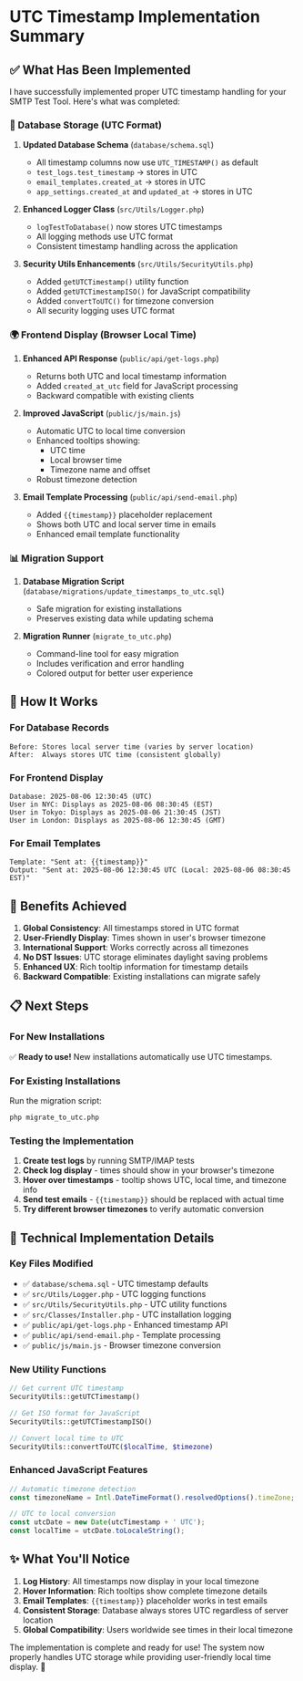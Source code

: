 # UTC Timestamp Implementation Summary

## ✅ What Has Been Implemented

I have successfully implemented proper UTC timestamp handling for your SMTP Test Tool. Here's what was completed:

### 🔄 Database Storage (UTC Format)

1. **Updated Database Schema** (`database/schema.sql`)
   - All timestamp columns now use `UTC_TIMESTAMP()` as default
   - `test_logs.test_timestamp` → stores in UTC
   - `email_templates.created_at` → stores in UTC  
   - `app_settings.created_at` and `updated_at` → stores in UTC

2. **Enhanced Logger Class** (`src/Utils/Logger.php`)
   - `logTestToDatabase()` now stores UTC timestamps
   - All logging methods use UTC format
   - Consistent timestamp handling across the application

3. **Security Utils Enhancements** (`src/Utils/SecurityUtils.php`)
   - Added `getUTCTimestamp()` utility function
   - Added `getUTCTimestampISO()` for JavaScript compatibility
   - Added `convertToUTC()` for timezone conversion
   - All security logging uses UTC format

### 🌍 Frontend Display (Browser Local Time)

1. **Enhanced API Response** (`public/api/get-logs.php`)
   - Returns both UTC and local timestamp information
   - Added `created_at_utc` field for JavaScript processing
   - Backward compatible with existing clients

2. **Improved JavaScript** (`public/js/main.js`)
   - Automatic UTC to local time conversion
   - Enhanced tooltips showing:
     - UTC time
     - Local browser time
     - Timezone name and offset
   - Robust timezone detection

3. **Email Template Processing** (`public/api/send-email.php`)
   - Added `{{timestamp}}` placeholder replacement
   - Shows both UTC and local server time in emails
   - Enhanced email template functionality

### 📊 Migration Support

1. **Database Migration Script** (`database/migrations/update_timestamps_to_utc.sql`)
   - Safe migration for existing installations
   - Preserves existing data while updating schema

2. **Migration Runner** (`migrate_to_utc.php`)
   - Command-line tool for easy migration
   - Includes verification and error handling
   - Colored output for better user experience

## 🎯 How It Works

### For Database Records
```
Before: Stores local server time (varies by server location)
After:  Always stores UTC time (consistent globally)
```

### For Frontend Display
```
Database: 2025-08-06 12:30:45 (UTC)
User in NYC: Displays as 2025-08-06 08:30:45 (EST)
User in Tokyo: Displays as 2025-08-06 21:30:45 (JST)
User in London: Displays as 2025-08-06 12:30:45 (GMT)
```

### For Email Templates
```
Template: "Sent at: {{timestamp}}"
Output: "Sent at: 2025-08-06 12:30:45 UTC (Local: 2025-08-06 08:30:45 EST)"
```

## 🚀 Benefits Achieved

1. **Global Consistency**: All timestamps stored in UTC format
2. **User-Friendly Display**: Times shown in user's browser timezone
3. **International Support**: Works correctly across all timezones
4. **No DST Issues**: UTC storage eliminates daylight saving problems
5. **Enhanced UX**: Rich tooltip information for timestamp details
6. **Backward Compatible**: Existing installations can migrate safely

## 📋 Next Steps

### For New Installations
✅ **Ready to use!** New installations automatically use UTC timestamps.

### For Existing Installations
Run the migration script:
```bash
php migrate_to_utc.php
```

### Testing the Implementation
1. **Create test logs** by running SMTP/IMAP tests
2. **Check log display** - times should show in your browser's timezone
3. **Hover over timestamps** - tooltip shows UTC, local time, and timezone info
4. **Send test emails** - `{{timestamp}}` should be replaced with actual time
5. **Try different browser timezones** to verify automatic conversion

## 🔧 Technical Implementation Details

### Key Files Modified
- ✅ `database/schema.sql` - UTC timestamp defaults
- ✅ `src/Utils/Logger.php` - UTC logging functions
- ✅ `src/Utils/SecurityUtils.php` - UTC utility functions
- ✅ `src/Classes/Installer.php` - UTC installation logging
- ✅ `public/api/get-logs.php` - Enhanced timestamp API
- ✅ `public/api/send-email.php` - Template processing
- ✅ `public/js/main.js` - Browser timezone conversion

### New Utility Functions
```php
// Get current UTC timestamp
SecurityUtils::getUTCTimestamp()

// Get ISO format for JavaScript
SecurityUtils::getUTCTimestampISO()

// Convert local time to UTC
SecurityUtils::convertToUTC($localTime, $timezone)
```

### Enhanced JavaScript Features
```javascript
// Automatic timezone detection
const timezoneName = Intl.DateTimeFormat().resolvedOptions().timeZone;

// UTC to local conversion
const utcDate = new Date(utcTimestamp + ' UTC');
const localTime = utcDate.toLocaleString();
```

## ✨ What You'll Notice

1. **Log History**: All timestamps now display in your local timezone
2. **Hover Information**: Rich tooltips show complete timezone details
3. **Email Templates**: `{{timestamp}}` placeholder works in test emails
4. **Consistent Storage**: Database always stores UTC regardless of server location
5. **Global Compatibility**: Users worldwide see times in their local timezone

The implementation is complete and ready for use! The system now properly handles UTC storage while providing user-friendly local time display. 🎉
